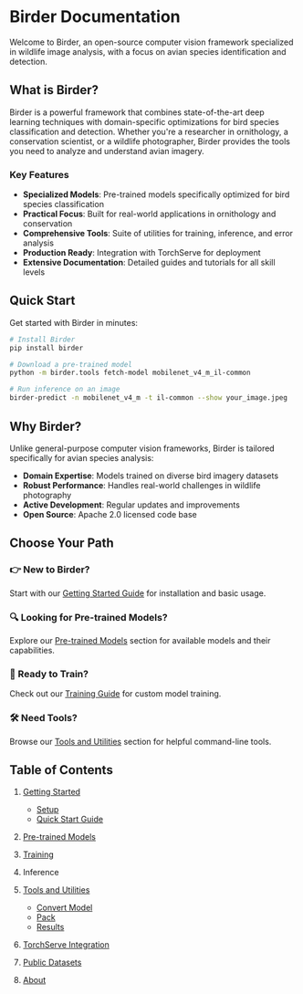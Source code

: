 # Birder Documentation

Welcome to Birder, an open-source computer vision framework specialized in wildlife image analysis, with a focus on avian species identification and detection.

## What is Birder?

Birder is a powerful framework that combines state-of-the-art deep learning techniques with domain-specific optimizations for bird species classification and detection.
Whether you're a researcher in ornithology, a conservation scientist, or a wildlife photographer, Birder provides the tools you need to analyze and understand avian imagery.

### Key Features

* **Specialized Models**: Pre-trained models specifically optimized for bird species classification
* **Practical Focus**: Built for real-world applications in ornithology and conservation
* **Comprehensive Tools**: Suite of utilities for training, inference, and error analysis
* **Production Ready**: Integration with TorchServe for deployment
* **Extensive Documentation**: Detailed guides and tutorials for all skill levels

## Quick Start

Get started with Birder in minutes:

```bash
# Install Birder
pip install birder

# Download a pre-trained model
python -m birder.tools fetch-model mobilenet_v4_m_il-common

# Run inference on an image
birder-predict -n mobilenet_v4_m -t il-common --show your_image.jpeg
```

## Why Birder?

Unlike general-purpose computer vision frameworks, Birder is tailored specifically for avian species analysis:

* **Domain Expertise**: Models trained on diverse bird imagery datasets
* **Robust Performance**: Handles real-world challenges in wildlife photography
* **Active Development**: Regular updates and improvements
* **Open Source**: Apache 2.0 licensed code base

## Choose Your Path

### 👉 New to Birder?

Start with our [Getting Started Guide](getting_started.md) for installation and basic usage.

### 🔍 Looking for Pre-trained Models?

Explore our [Pre-trained Models](pretrained_models.md) section for available models and their capabilities.

### 🚀 Ready to Train?

Check out our [Training Guide](training_guide.md) for custom model training.

### 🛠️ Need Tools?

Browse our [Tools and Utilities](tools/index.md) section for helpful command-line tools.

## Table of Contents

1. [Getting Started](getting_started.md)
    * [Setup](getting_started.md#setup)
    * [Quick Start Guide](getting_started.md#quick-start-guide)

1. [Pre-trained Models](pretrained_models.md)

1. [Training](training_guide.md)

1. Inference

1. [Tools and Utilities](tools/index.md)
    * [Convert Model](tools/convert-model.md)
    * [Pack](tools/pack.md)
    * [Results](tools/results.md)

1. [TorchServe Integration](torchserve.md)

1. [Public Datasets](public_datasets.md)

1. [About](about.md)
